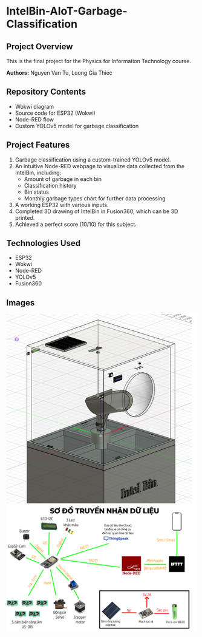 # IntelBin-AIoT-Garbage-Classification

## Project Overview
This is the final project for the Physics for Information Technology course.

**Authors:** Nguyen Van Tu, Luong Gia Thiec

## Repository Contents
- Wokwi diagram
- Source code for ESP32 (Wokwi)
- Node-RED flow
- Custom YOLOv5 model for garbage classification

## Project Features
1. Garbage classification using a custom-trained YOLOv5 model.
2. An intuitive Node-RED webpage to visualize data collected from the IntelBin, including:
   - Amount of garbage in each bin
   - Classification history
   - Bin status
   - Monthly garbage types chart for further data processing
3. A working ESP32 with various inputs.
4. Completed 3D drawing of IntelBin in Fusion360, which can be 3D printed.
5. Achieved a perfect score (10/10) for this subject.

## Technologies Used
- ESP32
- Wokwi
- Node-RED
- YOLOv5
- Fusion360

## Images
![Image 1](images/intelbin.png)
![Image 2](images/diagram.png)